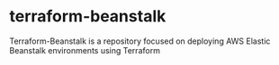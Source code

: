 # terraform-beanstalk
Terraform-Beanstalk is a repository focused on deploying AWS Elastic Beanstalk environments using Terraform
